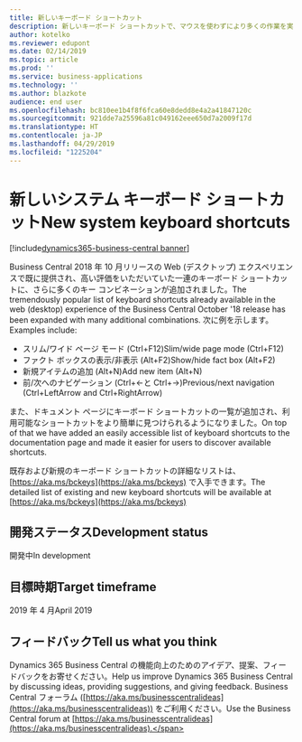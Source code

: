 ```yaml
---
title: 新しいキーボード ショートカット
description: 新しいキーボード ショートカットで、マウスを使わずにより多くの作業を実行できます。
author: kotelko
ms.reviewer: edupont
ms.date: 02/14/2019
ms.topic: article
ms.prod: ''
ms.service: business-applications
ms.technology: ''
ms.author: blazkote
audience: end user
ms.openlocfilehash: bc810ee1b4f8f6fca60e8dedd8e4a2a41847120c
ms.sourcegitcommit: 921dde7a25596a81c049162eee650d7a2009f17d
ms.translationtype: HT
ms.contentlocale: ja-JP
ms.lasthandoff: 04/29/2019
ms.locfileid: "1225204"
---
```

# <a name="new-system-keyboard-shortcuts"></a><span data-ttu-id="75522-103">新しいシステム キーボード ショートカット</span><span class="sxs-lookup"><span data-stu-id="75522-103">New system keyboard shortcuts</span></span>
[!include[dynamics365-business-central banner](../includes/dynamics365-business-central.md)]

<span data-ttu-id="75522-104">Business Central 2018 年 10 月リリースの Web (デスクトップ) エクスペリエンスで既に提供され、高い評価をいただいていた一連のキーボード ショートカットに、さらに多くのキー コンビネーションが追加されました。</span><span class="sxs-lookup"><span data-stu-id="75522-104">The tremendously popular list of keyboard shortcuts already available in the web (desktop) experience of the Business Central October '18 release has been expanded with many additional combinations.</span></span> <span data-ttu-id="75522-105">次に例を示します。</span><span class="sxs-lookup"><span data-stu-id="75522-105">Examples include:</span></span> 

- <span data-ttu-id="75522-106">スリム/ワイド ページ モード (Ctrl+F12)</span><span class="sxs-lookup"><span data-stu-id="75522-106">Slim/wide page mode (Ctrl+F12)</span></span>
- <span data-ttu-id="75522-107">ファクト ボックスの表示/非表示 (Alt+F2)</span><span class="sxs-lookup"><span data-stu-id="75522-107">Show/hide fact box (Alt+F2)</span></span>
- <span data-ttu-id="75522-108">新規アイテムの追加 (Alt+N)</span><span class="sxs-lookup"><span data-stu-id="75522-108">Add new item (Alt+N)</span></span>
- <span data-ttu-id="75522-109">前/次へのナビゲーション (Ctrl+←と Ctrl+→)</span><span class="sxs-lookup"><span data-stu-id="75522-109">Previous/next navigation (Ctrl+LeftArrow and Ctrl+RightArrow)</span></span>

<span data-ttu-id="75522-110">また、ドキュメント ページにキーボード ショートカットの一覧が追加され、利用可能なショートカットをより簡単に見つけられるようになりました。</span><span class="sxs-lookup"><span data-stu-id="75522-110">On top of that we have added an easily accessible list of keyboard shortcuts to the documentation page and made it easier for users to discover available shortcuts.</span></span>

<span data-ttu-id="75522-111">既存および新規のキーボード ショートカットの詳細なリストは、[https://aka.ms/bckeys](https://aka.ms/bckeys) で入手できます。</span><span class="sxs-lookup"><span data-stu-id="75522-111">The detailed list of existing and new keyboard shortcuts will be available at [https://aka.ms/bckeys](https://aka.ms/bckeys)</span></span>

## <a name="development-status"></a><span data-ttu-id="75522-112">開発ステータス</span><span class="sxs-lookup"><span data-stu-id="75522-112">Development status</span></span>
<span data-ttu-id="75522-113">開発中</span><span class="sxs-lookup"><span data-stu-id="75522-113">In development</span></span>

## <a name="target-timeframe"></a><span data-ttu-id="75522-114">目標時期</span><span class="sxs-lookup"><span data-stu-id="75522-114">Target timeframe</span></span>
<span data-ttu-id="75522-115">2019 年 4 月</span><span class="sxs-lookup"><span data-stu-id="75522-115">April 2019</span></span>

## <a name="tell-us-what-you-think"></a><span data-ttu-id="75522-116">フィードバック</span><span class="sxs-lookup"><span data-stu-id="75522-116">Tell us what you think</span></span>
<span data-ttu-id="75522-117">Dynamics 365 Business Central の機能向上のためのアイデア、提案、フィードバックをお寄せください。</span><span class="sxs-lookup"><span data-stu-id="75522-117">Help us improve Dynamics 365 Business Central by discussing ideas, providing suggestions, and giving feedback.</span></span> <span data-ttu-id="75522-118">Business Central フォーラム ([https://aka.ms/businesscentralideas](https://aka.ms/businesscentralideas)) をご利用ください。</span><span class="sxs-lookup"><span data-stu-id="75522-118">Use the Business Central forum at [https://aka.ms/businesscentralideas](https://aka.ms/businesscentralideas).</span></span>

